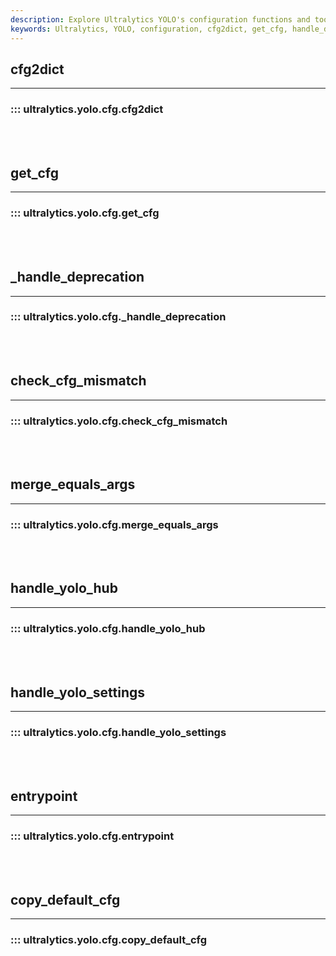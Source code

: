 ```yaml
---
description: Explore Ultralytics YOLO's configuration functions and tools. Handle settings, manage defaults, and deal with deprecations in your YOLO configuration.
keywords: Ultralytics, YOLO, configuration, cfg2dict, get_cfg, handle_deprecation, check_cfg_mismatch, merge_equals_args, handle_yolo_hub, handle_yolo_settings, entrypoint, copy_default_cfg
---
```


## cfg2dict
---
### ::: ultralytics.yolo.cfg.cfg2dict
<br><br>

## get_cfg
---
### ::: ultralytics.yolo.cfg.get_cfg
<br><br>

## _handle_deprecation
---
### ::: ultralytics.yolo.cfg._handle_deprecation
<br><br>

## check_cfg_mismatch
---
### ::: ultralytics.yolo.cfg.check_cfg_mismatch
<br><br>

## merge_equals_args
---
### ::: ultralytics.yolo.cfg.merge_equals_args
<br><br>

## handle_yolo_hub
---
### ::: ultralytics.yolo.cfg.handle_yolo_hub
<br><br>

## handle_yolo_settings
---
### ::: ultralytics.yolo.cfg.handle_yolo_settings
<br><br>

## entrypoint
---
### ::: ultralytics.yolo.cfg.entrypoint
<br><br>

## copy_default_cfg
---
### ::: ultralytics.yolo.cfg.copy_default_cfg
<br><br>
